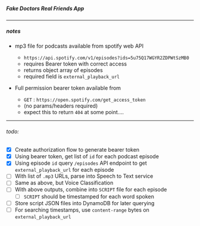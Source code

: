 ##### Fake Doctors Real Friends App
---

##### notes

* mp3 file for podcasts available from spotify web API
  * `https://api.spotify.com/v1/episodes?ids=5u75Q17WGYR2ZDPWtSzMB0`
  * requires Bearer token with correct access
  * returns object array of episodes
  * required field is `external_playback_url`


* Full permission bearer token available from
  * `GET` : `https://open.spotify.com/get_access_token`
  * (no params/headers required)
  * expect this to return `404` at some point....

---

###### todo:

- [x] Create authorization flow to generate bearer token
- [x] Using bearer token, get list of `id` for each podcast episode
- [x] Using episode `id` query `/episodes` API endpoint to get `external_playback_url` for each episode
- [ ] With list of `.mp3` URLs, parse into Speech to Text service
- [ ] Same as above, but Voice Classification
- [ ] With above outputs, combine into `SCRIPT` file for each episode
    - [ ] `SCRIPT` should be timestamped for each word spoken
- [ ] Store script JSON files into DynamoDB for later querying
- [ ] For searching timestamps, use `content-range` bytes on `external_playback_url`